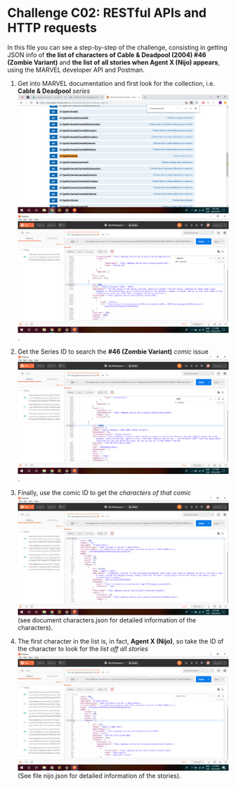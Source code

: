 # Challenge C02: RESTful APIs and HTTP requests

In this file you can see a step-by-step of the challenge, consisting in getting JSON info of **the list of characters of Cable & Deadpool (2004) #46 (Zombie Variant)** and **the list of all stories when Agent X (Nijo) appears**, using the MARVEL developer API and Postman.

1. Get into MARVEL documentation and first look for the collection, i.e. **Cable & Deadpool** *series* ![](img/scr1.png) ![](img/scr2.png).

2. Get the Series ID to search the **#46 (Zombie Variant)** *comic* issue ![](img/scr3.png).

3. Finally, use the comic ID to get the *characters of that comic* ![](img/scr4.png) (see document characters.json for detailed information of the characters).

4. The first character in the list is, in fact, **Agent X (Nijo)**, so take the ID of the character to look for  the *list off all stories* ![](img/scr5.png) (See file nijo.json for detailed information of the stories).


